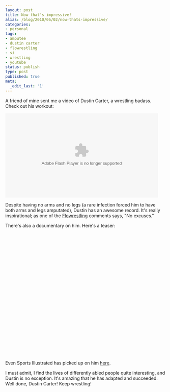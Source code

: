 ```yaml
---
layout: post
title: Now that's impressive!
alias: /blog/2010/06/02/now-thats-impressive/
categories:
- personal
tags:
- amputee
- dustin carter
- flowrestling
- si
- wrestling
- youtube
status: publish
type: post
published: true
meta:
  _edit_last: '1'
---
```

A friend of mine sent me a video of Dustin Carter, a wrestling badass. Check out his workout:

<object classid="clsid:d27cdb6e-ae6d-11cf-96b8-444553540000" width="480" height="264" codebase="http://download.macromedia.com/pub/shockwave/cabs/flash/swflash.cab#version=6,0,40,0"><param name="bgcolor" value="#" /><param name="flashvars" value="image=http://c0205201.cdn.cloudfiles.rackspacecloud.com/338413_gb6mcnfm6vags75rkhb7_l.JPG&amp;logo=http://c1184532.cdn.cloudfiles.rackspacecloud.com/flowrestling.png&amp;file=http://d18tka3ecu2l5z.cloudfront.net/46995_DustinCarterWorkout_1275486791212.mp4&amp;frontcolor=000000&amp;lightcolor=cc9900&amp;controlbar=over&amp;stretching=fill&amp;theme=#CDCC00&amp;border=0" /><param name="src" value="http://c1403192.cdn.cloudfiles.rackspacecloud.com/player.swf" /><param name="wmode" value="transparent" /><param name="allowfullscreen" value="true" /><embed type="application/x-shockwave-flash" width="480" height="264" src="http://c1403192.cdn.cloudfiles.rackspacecloud.com/player.swf" allowfullscreen="true" wmode="transparent" flashvars="image=http://c0205201.cdn.cloudfiles.rackspacecloud.com/338413_gb6mcnfm6vags75rkhb7_l.JPG&amp;logo=http://c1184532.cdn.cloudfiles.rackspacecloud.com/flowrestling.png&amp;file=http://d18tka3ecu2l5z.cloudfront.net/46995_DustinCarterWorkout_1275486791212.mp4&amp;frontcolor=000000&amp;lightcolor=cc9900&amp;controlbar=over&amp;stretching=fill&amp;theme=#CDCC00&amp;border=0" bgcolor="#"></embed></object>

Despite having no arms and no legs  (a rare infection forced him to have both arms and legs amputated), Dustin has an awesome record. It's really inspirational; as one of the <a href="http://www.flowrestling.org">Flowrestling</a> comments says, "No excuses."

There's also a documentary on him. Here's a teaser:

<object width="480" height="385"><param name="movie" value="http://www.youtube.com/v/qmicID3JwsE&hl=en_US&fs=1&"></param><param name="allowFullScreen" value="true"></param><param name="allowscriptaccess" value="always"></param><embed src="http://www.youtube.com/v/qmicID3JwsE&hl=en_US&fs=1&" type="application/x-shockwave-flash" allowscriptaccess="always" allowfullscreen="true" width="480" height="385"></embed></object>

Even Sports Illustrated has picked up on him <a href="http://sportsillustrated.cnn.com/multimedia/photo_gallery/0804/wrestling.dustin.carter/content.1.html" target="_blank">here</a>.

I must admit, I find the lives of differently abled people quite interesting, and Dustin is no exception. It's amazing that he has adapted and succeeded. Well done, Dustin Carter! Keep wrestling!
